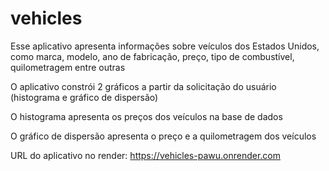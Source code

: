# vehicles

Esse aplicativo apresenta informações sobre veículos dos Estados Unidos, como marca, modelo, ano de fabricação, preço, tipo de combustível, quilometragem entre outras

O aplicativo constrói 2 gráficos a partir da solicitação do usuário (histograma e gráfico de dispersão)

O histograma apresenta os preços dos veículos na base de dados

O gráfico de dispersão apresenta o preço e a quilometragem dos veículos

URL do aplicativo no render: https://vehicles-pawu.onrender.com